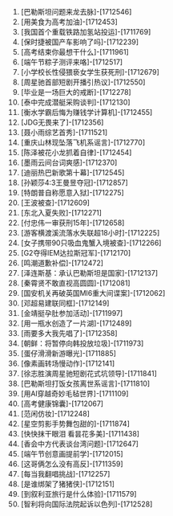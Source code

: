 
1. [巴勒斯坦问题来龙去脉]-[1712546]
1. [用美食为高考加油]-[1712453]
1. [我国首个重载铁路加氢站投运]-[1711769]
1. [保时捷被国产车影响了吗]-[1712239]
1. [高考结束你最想干什么]-[1711961]
1. [端午节粽子测评来咯]-[1712517]
1. [小学校长性侵猥亵女学生获死刑]-[1712679]
1. [周星驰首部短剧开播引热议]-[1712550]
1. [毕业是一场巨大的戒断]-[1712278]
1. [泰中完成潜艇采购谈判]-[1712130]
1. [衡水学霸后悔为赚钱学计算机]-[1712455]
1. [JDG无畏来了]-[1712356]
1. [聂小雨综艺首秀]-[1711521]
1. [重庆山林现坠落飞机系谣言]-[1712770]
1. [陈泽被花小龙抓着自律]-[1712454]
1. [墨雨云间台词爽感]-[1712370]
1. [迪丽热巴新歌第十幕]-[1712545]
1. [孙颖莎4:3王曼昱夺冠]-[1712857]
1. [特朗普自称愿意入狱]-[1712275]
1. [王波被查]-[1712609]
1. [东北入夏失败]-[1712271]
1. [付忠伟一审获刑15年]-[1712658]
1. [游客横渡溪流落水失联超18小时]-[1712225]
1. [女子携带90只吸血鬼蟹入境被查]-[1712266]
1. [G2夺得IEM达拉斯冠军]-[1712170]
1. [鸣潮道歉补偿]-[1712472]
1. [泽连斯基：承认巴勒斯坦是国家]-[1712137]
1. [秦霄贤不敢直视高圆圆]-[1712081]
1. [国安机关再破英国MI6重大间谍案]-[1712062]
1. [邓超易建联同框]-[1712149]
1. [金靖挺孕肚参加活动]-[1711997]
1. [用一瓶水创造了一片湖]-[1712489]
1. [雨要多大我先唱了]-[1712358]
1. [朝鲜：将暂停向韩投放垃圾]-[1711973]
1. [蛋仔滑滑新游曝光]-[1711885]
1. [像素画转场慢动作]-[1712141]
1. [徐志胜演周星驰短剧花式坑领导]-[1711841]
1. [巴勒斯坦打饭女孩离世系谣言]-[1711810]
1. [用AI穿越奇妙毛毡世界]-[1711109]
1. [高考健康锦囊]-[1712067]
1. [范闲仿妆]-[1712248]
1. [星空剪影手势舞包甜的]-[1711874]
1. [快快抹干眼泪 看昙花多美]-[1711438]
1. [香会中方代表谈台湾问题]-[1712647]
1. [端午节创意画提前学]-[1712015]
1. [这哥俩怎么没有高反]-[1711359]
1. [每当我翻唱挑战]-[1712257]
1. [是谁绑架了猪猪侠]-[1712151]
1. [到叙利亚旅行是什么体验]-[1711579]
1. [智利将向国际法院起诉以色列]-[1712528]